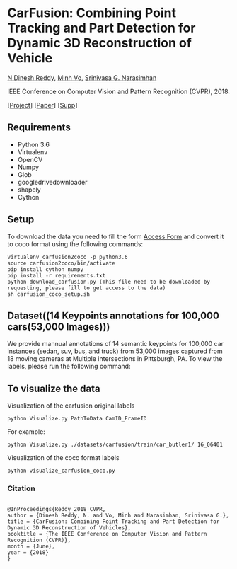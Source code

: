 # CarFusion: Combining Point Tracking and Part Detection for Dynamic 3D Reconstruction of Vehicle

[N Dinesh Reddy](http://cs.cmu.edu/~dnarapur), [Minh Vo](http://www.cs.cmu.edu/~mvo), [Srinivasa G. Narasimhan](http://www.cs.cmu.edu/~srinivas/)

IEEE Conference on Computer Vision and Pattern Recognition (CVPR), 2018. 

[[Project](http://www.cs.cmu.edu/~ILIM/projects/IM/CarFusion/)] [[Paper](http://www.cs.cmu.edu/~ILIM/publications/PDFs/RVN-CVPR18.pdf)] [[Supp](http://www.cs.cmu.edu/~ILIM/projects/IM/CarFusion/pdf/occlusion_net_supp.pdf)]

## Requirements
- Python 3.6
- Virtualenv
- OpenCV 
- Numpy
- Glob
- googledrivedownloader
- shapely
- Cython

## Setup
To download the data you need to fill the form [Access Form](https://forms.gle/FCUcbt3jD1hB6ja57) and convert it to coco format using the following commands:
```
virtualenv carfusion2coco -p python3.6
source carfusion2coco/bin/activate
pip install cython numpy
pip install -r requirements.txt
python download_carfusion.py (This file need to be downloaded by requesting, please fill to get access to the data)
sh carfusion_coco_setup.sh
```
## Dataset((14 Keypoints annotations for 100,000 cars(53,000 Images)))

We provide mannual annotations of 14 semantic keypoints for 100,000 car instances (sedan, suv, bus, and truck) from 53,000 images captured from 18 moving cameras at Multiple intersections in Pittsburgh, PA. To view the labels, please run the following command:

## To visualize the data
Visualization of the carfusion original labels
```
python Visualize.py PathToData CamID_FrameID
```

For example:
```
python Visualize.py ./datasets/carfusion/train/car_butler1/ 16_06401
```


Visualization of the coco format labels

```
python visualize_carfusion_coco.py
```

### Citation
```

@InProceedings{Reddy_2018_CVPR,
author = {Dinesh Reddy, N. and Vo, Minh and Narasimhan, Srinivasa G.},
title = {CarFusion: Combining Point Tracking and Part Detection for Dynamic 3D Reconstruction of Vehicles},
booktitle = {The IEEE Conference on Computer Vision and Pattern Recognition (CVPR)},
month = {June},
year = {2018}
}
```
